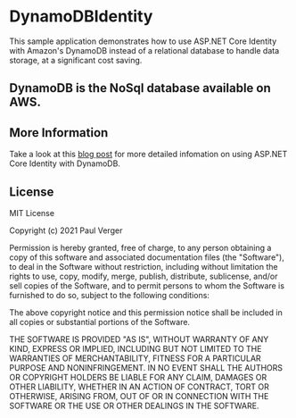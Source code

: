 # DynamoDBIdentity

This sample application demonstrates how to use ASP.NET Core Identity with
Amazon's DynamoDB instead of a relational database to handle data storage,
at a significant cost saving.

## DynamoDB is the NoSql database available on AWS.

## More Information

Take a look at this [blog post](https://dynamodbdotnet.blogspot.com/2021/03/how-to-implement-aspnet-core-identity)
for more detailed infomation on using ASP.NET Core Identity with DynamoDB.

## License

MIT License

Copyright (c) 2021 Paul Verger

Permission is hereby granted, free of charge, to any person obtaining a copy
of this software and associated documentation files (the "Software"), to deal
in the Software without restriction, including without limitation the rights
to use, copy, modify, merge, publish, distribute, sublicense, and/or sell
copies of the Software, and to permit persons to whom the Software is
furnished to do so, subject to the following conditions:

The above copyright notice and this permission notice shall be included in all
copies or substantial portions of the Software.

THE SOFTWARE IS PROVIDED "AS IS", WITHOUT WARRANTY OF ANY KIND, EXPRESS OR
IMPLIED, INCLUDING BUT NOT LIMITED TO THE WARRANTIES OF MERCHANTABILITY,
FITNESS FOR A PARTICULAR PURPOSE AND NONINFRINGEMENT. IN NO EVENT SHALL THE
AUTHORS OR COPYRIGHT HOLDERS BE LIABLE FOR ANY CLAIM, DAMAGES OR OTHER
LIABILITY, WHETHER IN AN ACTION OF CONTRACT, TORT OR OTHERWISE, ARISING FROM,
OUT OF OR IN CONNECTION WITH THE SOFTWARE OR THE USE OR OTHER DEALINGS IN THE
SOFTWARE.
